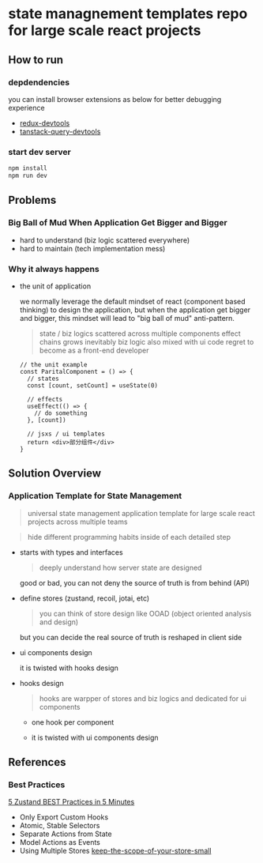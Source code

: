 # state managnement templates repo for large scale react projects

## How to run

### depdendencies

you can install browser extensions as below for better debugging experience

- [redux-devtools](https://github.com/reduxjs/redux-devtools)
- [tanstack-query-devtools](https://tanstack.com/query/latest/docs/framework/react/devtools)

### start dev server

```bash
npm install
npm run dev
```

## Problems

### Big Ball of Mud When Application Get Bigger and Bigger

- hard to understand (biz logic scattered everywhere)
- hard to maintain (tech implementation mess)

### Why it always happens

- the unit of application

  we normally leverage the default mindset of react (component based thinking) to design the application, but when the application get bigger and bigger, this mindset will lead to "big ball of mud" anti-pattern.

  > state / biz logics scattered across multiple components
  > effect chains grows inevitably
  > biz logic also mixed with ui code
  > regret to become as a front-end developer

  ```tsx
  // the unit example
  const ParitalComponent = () => {
    // states
    const [count, setCount] = useState(0)

    // effects
    useEffect(() => {
      // do something
    }, [count])

    // jsxs / ui templates
    return <div>部分组件</div>
  }
  ```

## Solution Overview

### Application Template for State Management

> universal state management application template for large scale react projects across multiple teams

> hide different programming habits inside of each detailed step

- starts with types and interfaces
  > deeply understand how server state are designed

  good or bad, you can not deny the source of truth is from behind (API)

- define stores (zustand, recoil, jotai, etc)
  > you can think of store design like OOAD (object oriented analysis and design)

  but you can decide the real source of truth is reshaped in client side

- ui components design

  it is twisted with hooks design

- hooks design
  > hooks are warpper of stores and biz logics and dedicated for ui components

  - one hook per component

  - it is twisted with ui components design

## References

### Best Practices

[5 Zustand BEST Practices in 5 Minutes](https://www.youtube.com/watch?v=6tEQ1nJZ51w)

- Only Export Custom Hooks
- Atomic, Stable Selectors
- Separate Actions from State
- Model Actions as Events
- Using Multiple Stores
  [keep-the-scope-of-your-store-small](https://tkdodo.eu/blog/working-with-zustand#keep-the-scope-of-your-store-small)
